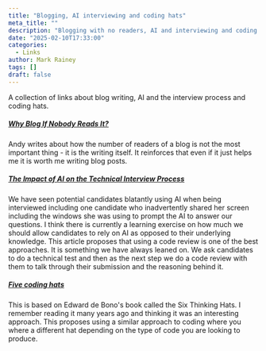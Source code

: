 ```yaml
---
title: "Blogging, AI interviewing and coding hats"
meta_title: ""
description: "Blogging with no readers, AI and interviewing and coding hats."
date: "2025-02-10T17:33:00"
categories:
  - Links
author: Mark Rainey
tags: []
draft: false
---
```


A collection of links about blog writing, AI and the interview process and coding hats.

##### [Why Blog If Nobody Reads It?](https://andysblog.uk/why-blog-if-nobody-reads-it/)

Andy writes about how the number of readers of a blog is not the most important thing - it is the writing itself. It reinforces that even if it just helps me it is worth me writing blog posts.


##### [The Impact of AI on the Technical Interview Process](https://coderev.app/blog/the-impact-of-ai-on-the-technical-interview-process)

We have seen potential candidates blatantly using AI when being interviewed including one candidate who inadvertently shared her screen including the windows she was using to prompt the AI to answer our questions. I think there is currently a learning exercise on how much we should allow candidates to rely on AI as opposed to their underlying knowledge. This article proposes that using a code review is one of the best approaches. It is something we have always leaned on. We ask candidates to do a technical test and then as the next step we do a code review with them to talk through their submission and the reasoning behind it.


##### [Five coding hats](https://dubroy.com/blog/five-coding-hats/)

This is based on Edward de Bono's book called the Six Thinking Hats. I remember reading it many years ago and thinking it was an interesting approach. This proposes using a similar approach to coding where you where a different hat depending on the type of code you are looking to produce.


